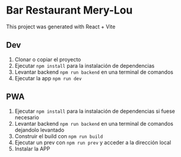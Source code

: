 # Bar Restaurant Mery-Lou

This project was generated with React + Vite

## Dev

1. Clonar o copiar el proyecto
2. Ejecutar `npm install` para la instalación de dependencias
3. Levantar backend `npm run backend` en una terminal de comandos
4. Ejecutar la app `npm run dev`

## PWA

1. Ejecutar `npm install` para la instalación de dependencias si fuese necesario
2. Levantar backend `npm run backend` en una terminal de comandos dejandolo levantado
3. Construir el build con `npm run build`
4. Ejecutar un prev con `npm run prev` y acceder a la dirección local
5. Instalar la APP
